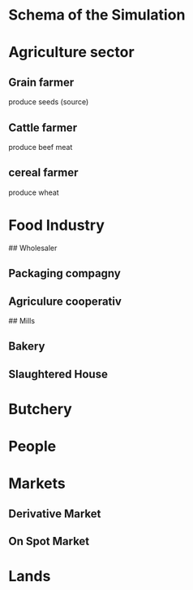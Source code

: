 # Schema of the Simulation

# Agriculture sector
## Grain farmer

produce seeds (source)
 

## Cattle farmer

produce beef meat 

## cereal farmer 

produce wheat

# Food Industry

## Wholesaler

## Packaging compagny 

## Agriculure cooperativ

## Mills

## Bakery

## Slaughtered House

# Butchery

# People

# Markets

## Derivative Market

## On Spot Market

# Lands 